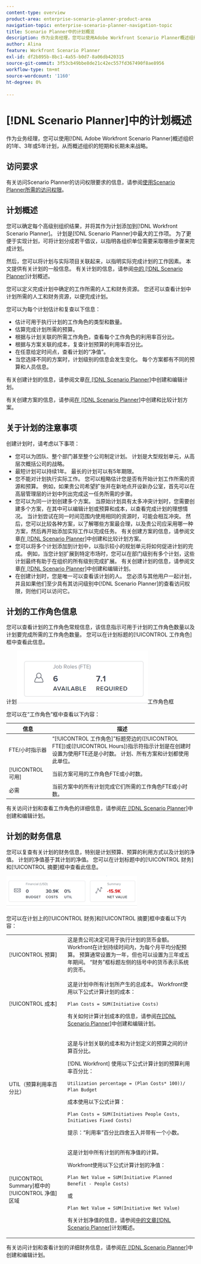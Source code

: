 ```yaml
---
content-type: overview
product-area: enterprise-scenario-planner-product-area
navigation-topic: enterprise-scenario-planner-navigation-topic
title: Scenario Planner中的计划概览
description: 作为业务经理，您可以使用Adobe Workfront Scenario Planner概述组织的1年、3年或5年计划，从而概述组织的短期和长期未来战略。
author: Alina
feature: Workfront Scenario Planner
exl-id: df2b895b-8bc1-4a55-b0d7-8a06db420315
source-git-commit: 3f53cb49bbe8de21c42ec557fd367490f8ae8956
workflow-type: tm+mt
source-wordcount: '1160'
ht-degree: 0%

---
```


# [!DNL Scenario Planner]中的计划概述

作为业务经理，您可以使用[!DNL Adobe Workfront Scenario Planner]概述组织的1年、3年或5年计划，从而概述组织的短期和长期未来战略。

## 访问要求

有关访问Scenario Planner的访问权限要求的信息，请参阅[使用Scenario Planner所需的访问权限](/help/quicksilver/scenario-planner/access-needed-to-use-sp.md)。

## 计划概述

<!--
<p data-mc-conditions="QuicksilverOrClassic.Draft mode">(NOTE: add information about utilization percentage for job roles - per this story?? - https://hub.workfront.com/task/5eb0784900083e1f2cabb60d6e0d04d3/overview)</p>
-->

您可以确定每个高级别组织结果，并将其作为计划添加到[!DNL Workfront Scenario Planner]。 计划是[!DNL Scenario Planner]中最大的工作项。 为了更便于实现计划，可将计划分成若干倡议，以指明各组织单位需要采取哪些步骤来完成计划。

然后，您可以将计划与实际项目关联起来，以指明实际完成计划的工作因素。 本文提供有关计划的一般信息。 有关计划的信息，请参阅[中的 [!DNL Scenario Planner]](../scenario-planner/initiatives-overview.md)计划概述。

您可以定义完成计划中确定的工作所需的人工和财务资源。 您还可以查看计划中计划所需的人工和财务资源，以便完成计划。

您可以为每个计划估计和复查以下信息：

* 估计可用于执行计划的工作角色的类型和数量。
* 估算完成计划所需的预算。
* 根据与计划关联的所需工作角色，查看每个工作角色的利用率百分比。
* 根据与方案关联的成本，复查计划预算的利用率百分比。
* 在任意给定时间点，查看计划的“净值”。
* 当您选择不同的方案时，计划级别的信息会发生变化。 每个方案都有不同的预算和人员信息。

有关创建计划的信息，请参阅文章[在 [!DNL Scenario Planner]](../scenario-planner/create-and-edit-plans.md)中创建和编辑计划。

有关创建方案的信息，请参阅[在 [!DNL Scenario Planner]](../scenario-planner/create-and-compare-scenarios-for-a-plan.md)中创建和比较计划方案。

## 关于计划的注意事项

创建计划时，请考虑以下事项：

* 您可以为团队、整个部门甚至整个公司制定计划。 计划是大型规划单元，从高层次概括公司的战略。
* 最短计划可以持续1年。 最长的计划可以有5年期限。
* 您不能对计划执行实际工作。 您可以粗略估计您是否有开始计划工作所需的资源和预算。 例如，如果贵公司希望扩张并在新地点开设新办公室，首先可以在高层管理层的计划中列出完成这一任务所需的步骤。
* 您可以为同一计划创建多个方案。 当原始计划具有太多冲突计划时，您需要创建多个方案，在其中可以编辑计划或预算和成本，以查看完成计划的理想情况。 当计划尝试在同一时间范围内使用相同的资源时，可能会相互冲突。 然后，您可以比较各种方案，以了解哪些方案最合理，以及贵公司应采用哪一种方案，然后再开始添加实际工作以完成任务。 有关创建方案的信息，请参阅文章[在 [!DNL Scenario Planner]](../scenario-planner/create-and-compare-scenarios-for-a-plan.md)中创建和比较计划方案。
* 您可以将多个计划添加到计划中，以指示较小的规划单元将如何促进计划的完成。 例如，当您计划扩展到特定市场时，您可以在部门级别有多个计划，这些计划最终有助于在组织的所有级别完成扩展。 有关创建计划的信息，请参阅文章[在 [!DNL Scenario Planner]](../scenario-planner/create-and-edit-initiatives.md)中创建和编辑计划。
* 在创建计划时，您是唯一可以查看该计划的人。 您必须与其他用户一起计划，并且如果他们至少具有其访问级别中[!DNL Scenario Planner]的查看访问权限，则他们可以访问它。

## 计划的工作角色信息

您可以查看计划的工作角色常规信息，该信息指示可用于计划的工作角色数量以及计划要完成所需的工作角色数量。 您可以在计划标题的[!UICONTROL 工作角色]框中查看此信息。

计划![上的](assets/job-role-box-on-plan-not-expanded-fte-350x141.png)工作角色框

您可以在“工作角色”框中查看以下内容：

| 信息 | 描述 |
|---|---|
| FTE/小时指示器 | “[!UICONTROL 工作角色]”标题旁边的([!UICONTROL FTE])或([!UICONTROL Hours])指示符指示计划是在创建时设置为使用FTE还是小时数。 计划、所有方案和计划都使用此单位。 |
| [!UICONTROL 可用] | 当前方案可用的工作角色FTE或小时数。 |
| 必需 | 当前方案中的所有计划完成它们所需的工作角色FTE或小时数。 |

有关访问计划和查看工作角色的详细信息，请参阅[在 [!DNL Scenario Planner]](../scenario-planner/create-and-edit-plans.md)中创建和编辑计划。

## 计划的财务信息

您可以复查有关计划的财务信息，特别是计划预算、预算的利用方式以及计划的净值。 计划的净值基于其计划的净值。 您可以在计划标题中的[!UICONTROL 财务]和[!UICONTROL 摘要]框中查看此信息。

![预算和净值框](assets/budget-net-value-boxes-on-plan-not-expanded-350x86.png)

您可以在计划上的[!UICONTROL 财务]和[!UICONTROL 摘要]框中查看以下内容：

<table style="table-layout:auto"> 
 <col> 
 <col> 
 <tbody> 
  <tr> 
   <td role="rowheader"> <p role="rowheader">[!UICONTROL 预算] </p> <p role="rowheader"> </p> </td> 
   <td>这是贵公司决定可用于执行计划的货币金额。 Workfront在计划持续时间内，为每个月平均分配预算。 预算通常设置为一年，但也可以设置为三年或五年期间。 “财务”框标题左侧的括号中的货币表示系统的货币。 </td> 
  </tr> 
  <tr> 
   <td role="rowheader">[!UICONTROL 成本]</td> 
   <td> <p>这是计划中所有计划所产生的总成本。 Workfront使用以下公式计算计划的成本：</p> <p><code>Plan Costs = SUM(Initiative Costs)</code> </p> <p>有关如何计算计划成本的信息，请参阅<a href="../scenario-planner/create-and-edit-initiatives.md" class="MCXref xref">在[!DNL Scenario Planner]</a>中创建和编辑计划。 </p> </td> 
  </tr> 
  <tr> 
   <td role="rowheader">UTIL（预算利用率百分比）</td> 
   <td> <p>这是与计划关联的成本和为计划定义的预算之间的计算百分比。 </p> <p>[!DNL Workfront] 使用以下公式计算计划的预算利用率百分比： </p> <p><code>Utilization percentage = (Plan Costs* 100))/ Plan Budget</code> </p> <p>成本使用以下公式计算：</p> <p><code>Plan Costs = SUM(Initiatives People Costs, Initiatives Fixed Costs)</code> </p> <p>提示：“利用率”百分比四舍五入并带有一个小数。 </p> </td> 
  </tr> 
  <tr> 
   <td role="rowheader"> <p role="rowheader">[!UICONTROL Summary]框<span>中的[!UICONTROL 净值]区域</span></p> <p role="rowheader"> </p> </td> 
   <td> <p>这是计划中所有计划的所有净值的计算。 </p> <p>Workfront使用以下公式计算计划的净值： </p> <p><code>Plan Net Value = SUM(Initiative Planned Benefit - People Costs)</code> </p> <p>或</p> <p><code>Plan Net Value = SUM(Initiative Net Value)</code> </p> <p>有关计划净值的信息，请参阅<a href="../scenario-planner/initiatives-overview.md" class="MCXref xref">中的文章[!DNL Scenario Planner]</a>计划概述。</p> </td> 
  </tr> 
 </tbody> 
</table>

有关访问计划和查看计划的详细财务信息，请参阅[在 [!DNL Scenario Planner]](../scenario-planner/create-and-edit-plans.md)中创建和编辑计划。


